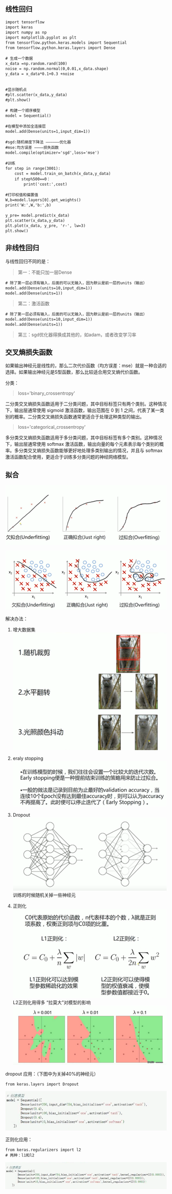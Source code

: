 ## 线性回归

```
import tensorflow
import keras
import numpy as np
import matplotlib.pyplot as plt
from tensorflow.python.keras.models import Sequential
from tensorflow.python.keras.layers import Dense

# 生成一个数据
x_data =np.random.rand(100)
noise = np.random.normal(0,0.01,x_data.shape)
y_data = x_data*0.1+0.3 +noise


#显示随机点
#plt.scatter(x_data,y_data)
#plt.show()

# 构建一个顺序模型
model = Sequential()

#在模型中添加全连接层
model.add(Dense(units=1,input_dim=1)) 

#sgd:随机梯度下降法 ——————优化器
#mse:均方误差 ————损失函数
model.compile(optimizer='sgd',loss='mse')

#训练
for step in range(3001):
	cost = model.train_on_batch(x_data,y_data)
	if step%500==0：
		print('cost:',cost)
		
#打印权值和偏置值
W,b=model.layers[0].get_weights()
print('W:',W,'b:',b)

y_pre= model.predict(x_data)  
plt.scatter(x_data,y_data)
plt.plot(x_data, y_pre, 'r-', lw=3)
plt.show()
```

## 非线性回归
与线性回归不同的是：
>第一：不能只加一层Dense
```
# 除了第一层必须有输入，后面的可以无输入，因为默认是前一层的units（输出）
model.add(Dense(units=10,input_dim=1)) 
model.add(Dense(units=1)) 
```
>第二：激活函数
```
# 除了第一层必须有输入，后面的可以无输入，因为默认是前一层的units（输出）
model.add(Dense(units=10,input_dim=1)) 
model.add(Dense(units=1)) 
```
>第三：sgd优化器得换成其他的，如adam，或者改变学习率

## 交叉熵损失函数
如果输出神经元是线性的，那么二次代价函数（均方误差：mse）就是一种合适的选择。如果输出神经元是S型函数，那么比较适合用交叉熵代价函数。

分类：

>loss='binary_crossentropy'

二分类交叉熵损失函数适用于二分类问题，其中目标标签只有两个类别。这种情况下，输出层通常使用 sigmoid 激活函数，输出范围在 0 到 1 之间，代表了某一类别的概率。二分类交叉熵损失函数通常更适合于处理这种类型的输出。

>loss='categorical_crossentropy'

多分类交叉熵损失函数适用于多分类问题，其中目标标签有多个类别。这种情况下，输出层通常使用 softmax 激活函数，输出向量的每个元素表示每个类别的概率。多分类交叉熵损失函数能够更好地处理多类别输出的情况，并且与 softmax 激活函数配合使用，更适合于训练多分类问题的神经网络模型。


## 拟合
![输入图片说明](/imgs/2024-05-10/ICDPbjCoAapCR0iQ.png)

![输入图片说明](/imgs/2024-05-10/U5qD7QP5MChnU6gt.png)

解决办法：
1. 增大数据集
![输入图片说明](/imgs/2024-05-10/BBnEzGwz6PsNZO65.png)

2. eraly stopping 
![输入图片说明](/imgs/2024-05-10/ernDhVAZMor8tDAv.png)
3. Dropout
![输入图片说明](/imgs/2024-05-10/FG91cqMcUWSqfI8C.png)
训练的时候随机关掉一些神经元


4. 正则化
![输入图片说明](/imgs/2024-05-10/XqXKL2LjfGXiJBdY.png)
L2正则化用得多
“拉莫大”对模型的影响
![输入图片说明](/imgs/2024-05-10/XR2gG6mc7zdar9iN.png)

dropout 应用：（下图中为关掉40%的神经元）
```
from keras.layers import Dropout
```
![输入图片说明](/imgs/2024-05-10/TDlgdARfxlF9Ba7m.png)

正则化应用：
```
from keras.regularizers import l2
# 两种：l1和l2
```
![输入图片说明](/imgs/2024-05-10/fCZ5LwRpfznb11Ns.png)


<!--stackedit_data:
eyJoaXN0b3J5IjpbMTQ3NTU0MzQzOF19
-->